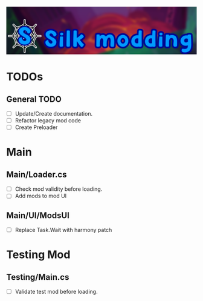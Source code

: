 [![Logo](./assets/banner.png)](https://silkmodding.com)

# TODOs

## General TODO

-   [ ] Update/Create documentation.
-   [ ] Refactor legacy mod code
-   [ ] Create Preloader

# Main

## Main/Loader.cs

-   [ ] Check mod validity before loading.
-   [ ] Add mods to mod UI

## Main/UI/ModsUI

-   [ ] Replace Task.Wait with harmony patch

# Testing Mod

## Testing/Main.cs

-   [ ] Validate test mod before loading.
